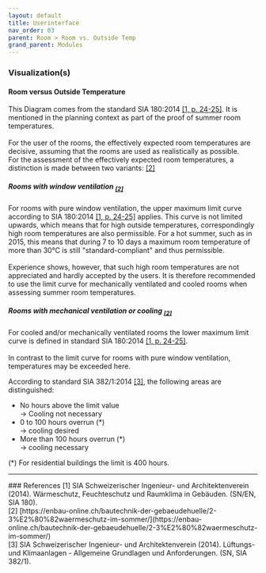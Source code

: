 ```yaml
---
layout: default
title: Userinterface
nav_order: 03
parent: Room > Room vs. Outside Temp
grand_parent: Modules
---
```


### Visualization(s)
#### Room versus Outside Temperature
This Diagram comes from the standard SIA 180:2014 <a href="#sia180">[1, p. 24-25]</a>. It is mentioned in the planning context as part of the proof of summer room temperatures.<br><br>
For the user of the rooms, the effectively expected room temperatures are decisive, assuming that the rooms are used as realistically as possible.<br>
For the assessment of the effectively expected room temperatures, a distinction is made between two variants: <a href="#enbau">[2]</a>

##### Rooms with window ventilation <sub><a href="#enbau">[2]</a></sub>
For rooms with pure window ventilation, the upper maximum limit curve according to SIA 180:2014 <a href="#sia180">[1, p. 24-25]</a> applies.
This curve is not limited upwards, which means that for high outside temperatures, correspondingly high room temperatures are also permissible.
For a hot summer, such as in 2015, this means that during 7 to 10 days a maximum room temperature of more than 30°C is still "standard-compliant" and thus permissible.<br><br>
Experience shows, however, that such high room temperatures are not appreciated and hardly accepted by the users.
It is therefore recommended to use the limit curve for mechanically ventilated and cooled rooms when assessing summer room temperatures.

##### Rooms with mechanical ventilation or cooling <sub><a href="#enbau">[2]</a></sub>
For cooled and/or mechanically ventilated rooms the lower maximum limit curve is defined in standard SIA 180:2014 <a href="#sia180">[1, p. 24-25]</a>.<br><br>
In contrast to the limit curve for rooms with pure window ventilation, temperatures may be exceeded here.

According to standard SIA 382/1:2014 <a href="#sia382">[3]</a>, the following areas are distinguished:
- No hours above the limit value<br>
  -> Cooling not necessary
- 0 to 100 hours overrun (*)<br>
  -> cooling desired
- More than 100 hours overrun (*)<br>
  -> cooling necessary

(*) For residential buildings the limit is 400 hours.


<hr>
### References
<a id="sia180">[1]</a> SIA Schweizerischer Ingenieur- und Architektenverein (2014). Wärmeschutz, Feuchteschutz und Raumklima in Gebäuden. (SN/EN, SIA 180). <br>
<a id="enbau">[2]</a> [https://enbau-online.ch/bautechnik-der-gebaeudehuelle/2-3%E2%80%82waermeschutz-im-sommer/](https://enbau-online.ch/bautechnik-der-gebaeudehuelle/2-3%E2%80%82waermeschutz-im-sommer/) <br>
<a id="sia382">[3]</a> SIA Schweizerischer Ingenieur- und Architektenverein (2014). Lüftungs- und Klimaanlagen - Allgemeine Grundlagen und Anforderungen. (SN, SIA 382/1).